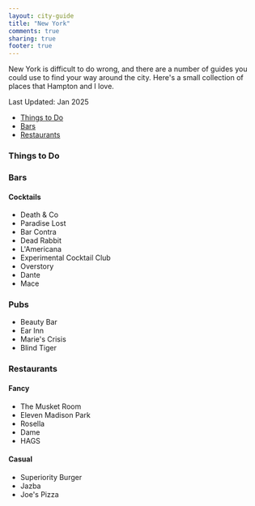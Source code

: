 ```yaml
---
layout: city-guide
title: "New York"
comments: true
sharing: true
footer: true
---
```


New York is difficult to do wrong, and there are a number of guides you could use to find your way around the city. Here's a small collection of places that Hampton and I love.

Last Updated: Jan 2025

- [Things to Do](#Things-to-Do)
- [Bars](#Bars)
- [Restaurants](#Restaurants)

<a name="Things-to-Do"></a>
### Things to Do

<a name="Bars"></a>
### Bars
#### Cocktails
* Death & Co
* Paradise Lost
* Bar Contra
* Dead Rabbit
* L'Americana
* Experimental Cocktail Club
* Overstory
* Dante
* Mace

### Pubs
* Beauty Bar
* Ear Inn
* Marie's Crisis
* Blind Tiger

<a name="Restaurants"></a>
### Restaurants
#### Fancy
* The Musket Room
* Eleven Madison Park
* Rosella
* Dame
* HAGS

#### Casual
* Superiority Burger
* Jazba
* Joe's Pizza
